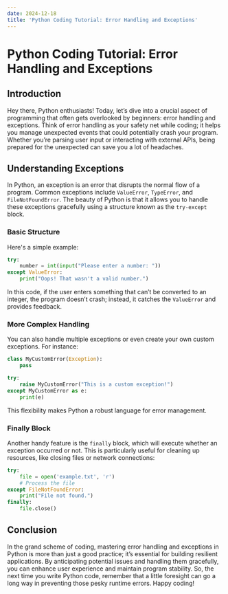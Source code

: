 ```yaml
---
date: 2024-12-18
title: 'Python Coding Tutorial: Error Handling and Exceptions'
---
```


# Python Coding Tutorial: Error Handling and Exceptions

## Introduction

Hey there, Python enthusiasts! Today, let’s dive into a crucial aspect of programming that often gets overlooked by beginners: error handling and exceptions. Think of error handling as your safety net while coding; it helps you manage unexpected events that could potentially crash your program. Whether you’re parsing user input or interacting with external APIs, being prepared for the unexpected can save you a lot of headaches.

<!-- more -->
## Understanding Exceptions

In Python, an exception is an error that disrupts the normal flow of a program. Common exceptions include `ValueError`, `TypeError`, and `FileNotFoundError`. The beauty of Python is that it allows you to handle these exceptions gracefully using a structure known as the `try-except` block. 

### Basic Structure

Here's a simple example:

```python
try:
    number = int(input("Please enter a number: "))
except ValueError:
    print("Oops! That wasn't a valid number.")
```

In this code, if the user enters something that can’t be converted to an integer, the program doesn’t crash; instead, it catches the `ValueError` and provides feedback.

### More Complex Handling

You can also handle multiple exceptions or even create your own custom exceptions. For instance:

```python
class MyCustomError(Exception):
    pass

try:
    raise MyCustomError("This is a custom exception!")
except MyCustomError as e:
    print(e)
```

This flexibility makes Python a robust language for error management.

### Finally Block

Another handy feature is the `finally` block, which will execute whether an exception occurred or not. This is particularly useful for cleaning up resources, like closing files or network connections:

```python
try:
    file = open('example.txt', 'r')
    # Process the file
except FileNotFoundError:
    print("File not found.")
finally:
    file.close()
```

## Conclusion

In the grand scheme of coding, mastering error handling and exceptions in Python is more than just a good practice; it’s essential for building resilient applications. By anticipating potential issues and handling them gracefully, you can enhance user experience and maintain program stability. So, the next time you write Python code, remember that a little foresight can go a long way in preventing those pesky runtime errors. Happy coding!
